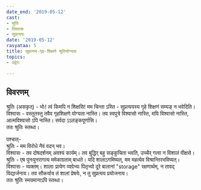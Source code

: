 ```yaml
---
date_end: '2019-05-12'
cast:
- श्रुतिः
- विश्वासः
- सुप्रत्ययः
date: '2019-05-12'
rasyataa: 5
title: सुप्रत्यय-गृह-शिक्षणे श्रुतियोग्यता
topics:
- उद्वेगः

---
```


## विवरणम्
श्रुतिः (असकृत्) - भोः! त्वं किमपि न शिक्षसि! मम चिन्ता ऽस्ति - सुप्रत्ययस्य गृहे शिक्षणं सम्यङ् न भवेदिति।  
विश्वासः - वस्तुतस्तु तवैव गृहशिक्षणे योग्यता नास्ति। तव स्वपुत्रे विश्वासो नास्ति, मयि विश्वासो नास्ति, आत्मविश्वासो ऽपि नास्ति। सर्वदा ऽऽतङ्कपूर्णासि।  
ततः श्रुतिः स्तब्धा। 

पश्चात्-  
श्रुतिः - मम विरोधे नैवं वदन् भव।  
विश्वासः - तव दोषदर्शनम् अवश्यं कार्यम्। तव बुद्धिर् बहु सङ्कुचिता भवति, उच्चैर् गत्वा न विशालं वीक्षसे।  
श्रुतिः - एष पुनःपुनरागत्य ममेकाग्रताम् बाधते। यदि शालाऽगमिष्यत्, मम महत्येव विश्रान्तिरभविष्यत्।  
विश्वासः - व्यक्तम्। शालाः प्रायेण व्यग्रेभ्यः पितृभ्यो दूरे बालानां "storage" रक्षणार्थम्, न तावद् विद्यार्जनाय। तव सौकर्याय तं शालां प्रेषयेः, न तु सुप्रत्यय प्रयोजनाय।  
ततः श्रुतिः स्मयमानाऽपि स्तब्धा। 
